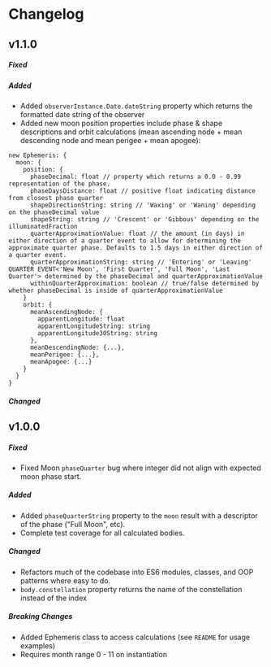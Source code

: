 # Changelog

## **v1.1.0**

##### Fixed

##### Added

- Added `observerInstance.Date.dateString` property which returns the formatted date string of the observer
- Added new moon position properties include phase & shape descriptions and orbit calculations (mean ascending node + mean descending node and mean perigee + mean apogee):

```
new Ephemeris: {
  moon: {
    position: {
      phaseDecimal: float // property which returns a 0.0 - 0.99 representation of the phase.
      phaseDaysDistance: float // positive float indicating distance from closest phase quarter
      shapeDirectionString: string // 'Waxing' or 'Waning' depending on the phaseDecimal value
      shapeString: string // 'Crescent' or 'Gibbous' depending on the illuminatedFraction
      quarterApproximationValue: float // the amount (in days) in either direction of a quarter event to allow for determining the approximate quarter phase. Defaults to 1.5 days in either direction of a quarter event.
      quarterApproximationString: string // 'Entering' or 'Leaving' QUARTER EVENT<'New Moon', 'First Quarter', 'Full Moon', 'Last Quarter'> determined by the phaseDecimal and quarterApproximationValue
      withinQuarterApproximation: boolean // true/false determined by whether phaseDecimal is inside of quarterApproximationValue
    }
    orbit: {
      meanAscendingNode: {
        apparentLongitude: float
        apparentLongitudeString: string
        apparentLongitude30String: string
      },
      meanDescendingNode: {...},
      meanPerigee: {...},
      meanApogee: {...}
    }
  }
}

```


##### Changed

## **v1.0.0**

##### Fixed
- Fixed Moon `phaseQuarter` bug where integer did not align with expected moon phase start.

##### Added

- Added `phaseQuarterString` property to the `moon` result with a descriptor of the phase ("Full Moon", etc).
- Complete test coverage for all calculated bodies.

##### Changed
- Refactors much of the codebase into ES6 modules, classes, and OOP patterns where easy to do.
- `body.constellation` property returns the name of the constellation instead of the index

##### Breaking Changes

- Added Ephemeris class to access calculations (see `README` for usage examples)
- Requires month range 0 - 11 on instantiation
